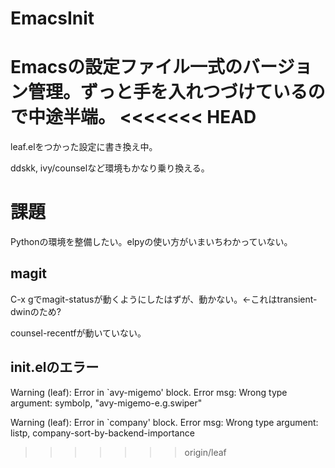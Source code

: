 # EmacsInit
Emacsの設定ファイル一式のバージョン管理。ずっと手を入れつづけているので中途半端。
<<<<<<< HEAD
=======
leaf.elをつかった設定に書き換え中。

ddskk, ivy/counselなど環境もかなり乗り換える。

# 課題
Pythonの環境を整備したい。elpyの使い方がいまいちわかっていない。

## magit
C-x gでmagit-statusが動くようにしたはずが、動かない。←これはtransient-dwinのため?

counsel-recentfが動いていない。

## init.elのエラー
Warning (leaf): Error in `avy-migemo' block.  Error msg: Wrong type argument: symbolp, "avy-migemo-e.g.swiper"  

Warning (leaf): Error in `company' block.  Error msg: Wrong type argument: listp, company-sort-by-backend-importance
>>>>>>> origin/leaf
